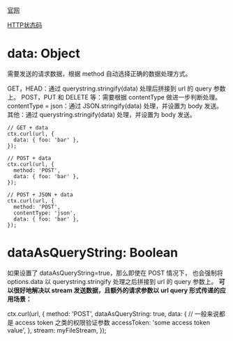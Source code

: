 [官网](https://github.com/eggjs/egg/blob/17fab1c1d645076bda76be351fcb3c6f86cea4ca/docs/source/zh-cn/core/httpclient.md)

[HTTP状态码](https://developer.mozilla.org/zh-CN/docs/Web/HTTP/Status)

# data: Object
需要发送的请求数据，根据 method 自动选择正确的数据处理方式。

GET，HEAD：通过 querystring.stringify(data) 处理后拼接到 url 的 query 参数上。
POST，PUT 和 DELETE 等：需要根据 contentType 做进一步判断处理。
contentType = json：通过 JSON.stringify(data) 处理，并设置为 body 发送。
其他：通过 querystring.stringify(data) 处理，并设置为 body 发送。
```
// GET + data
ctx.curl(url, {
  data: { foo: 'bar' },
});

// POST + data
ctx.curl(url, {
  method: 'POST',
  data: { foo: 'bar' },
});

// POST + JSON + data
ctx.curl(url, {
  method: 'POST',
  contentType: 'json',
  data: { foo: 'bar' },
});
```

# dataAsQueryString: Boolean
如果设置了 dataAsQueryString=true，那么即使在 POST 情况下， 也会强制将 options.data 以 querystring.stringify 处理之后拼接到 url 的 query 参数上。
**可以很好地解决以 stream 发送数据，且额外的请求参数以 url query 形式传递的应用场景：**

ctx.curl(url, {
  method: 'POST',
  dataAsQueryString: true,
  data: {
    // 一般来说都是 access token 之类的权限验证参数
    accessToken: 'some access token value',
  },
  stream: myFileStream,
});